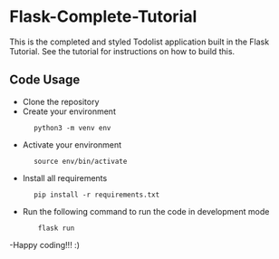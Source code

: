 # Flask-Complete-Tutorial

This is the completed and styled Todolist application built in the Flask Tutorial. See the tutorial for instructions on how to build this.

## Code Usage
- Clone the repository
- Create your environment 
 ```shell
       python3 -m venv env
 ```
 - Activate your environment 
 ```shell
       source env/bin/activate
 ```
 - Install all requirements
 ```shell
       pip install -r requirements.txt
 ```
 - Run the following command to run the code in development mode
```shell
       flask run
 ```

-Happy coding!!! :)
